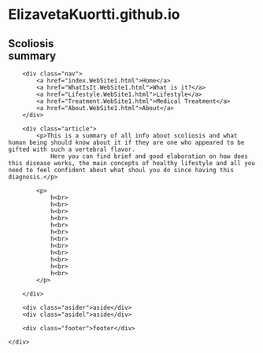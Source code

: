 # ElizavetaKuortti.github.io
<html>
<head>
    <meta charset="UTF-8" />
    <link rel="stylesheet" href="common.WebSite1.css">
    <link rel="stylesheet" href="index.WebSite1.css">
    <title>ScoliSummary</title>
    <link rel="icon" type="image/x-icon" href="Icon.png">
</head>

<body>
    <div class="grid-container">
        <div class="header">
            <h2 class="h2sum">
                <span class="h1Scoliosis">Scoliosis</span><br>summary
            </h2>
        </div>

        <div class="nav">
            <a href="index.WebSite1.html">Home</a>
            <a href="WhatIsIt.WebSite1.html">What is it?</a>
            <a href="Lifestyle.WebSite1.html">Lifestyle</a>
            <a href="Treatment.WebSite1.html">Medical Treatment</a>
            <a href="About.WebSite1.html">About</a>
        </div>

        <div class="article">
            <p>This is a summary of all info about scoliosis and what human being should know about it if they are one who appeared to be gifted with such a vertebral flavor.
                Here you can find brief and good elaboration on how does this disease works, the main concepts of healthy lifestyle and all you need to feel confident about what shoul you do since having this diagnosis.</p>
            
            <p>
                h<br>
                h<br>
                h<br>
                h<br>
                h<br>
                h<br>
                h<br>
                h<br>
                h<br>
                h<br>
                h<br>
                h<br>
            </p>

        </div>

        <div class="asider">aside</div>
        <div class="asidel">aside</div>

        <div class="footer">footer</div>

    </div>

</body>
</html>
